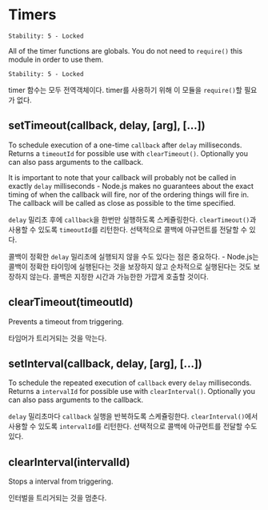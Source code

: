 # Timers

<!--english start-->

    Stability: 5 - Locked

All of the timer functions are globals.  You do not need to `require()`
this module in order to use them.

<!--english end-->

    Stability: 5 - Locked

timer 함수는 모두 전역객체이다. timer를 사용하기 위해 이 모듈을 `require()`할
필요가 없다.

## setTimeout(callback, delay, [arg], [...])

<!--english start-->

To schedule execution of a one-time `callback` after `delay` milliseconds. Returns a
`timeoutId` for possible use with `clearTimeout()`. Optionally you can
also pass arguments to the callback.

It is important to note that your callback will probably not be called in exactly
`delay` milliseconds - Node.js makes no guarantees about the exact timing of when
the callback will fire, nor of the ordering things will fire in. The callback will
be called as close as possible to the time specified.

<!--english end-->

`delay` 밀리초 후에 `callback`을 한번만 실행하도록 스케쥴링한다. `clearTimeout()`과 사용할 
수 있도록 `timeoutId`를 리턴한다. 선택적으로 콜백에 아규먼트를 전달할 수 있다.

콜백이 정확한 `delay` 밀리초에 실행되지 않을 수도 있다는 점은 중요하다. - Node.js는 콜백이
정확한 타이밍에 실행된다는 것을 보장하지 않고 순차적으로 실행된다는 것도 보장하지 않는다. 콜백은
지정한 시간과 가능한한 가깝게 호출할 것이다.

## clearTimeout(timeoutId)

<!--english start-->

Prevents a timeout from triggering.

<!--english end-->

타임머가 트리거되는 것을 막는다.

## setInterval(callback, delay, [arg], [...])

<!--english start-->

To schedule the repeated execution of `callback` every `delay` milliseconds.
Returns a `intervalId` for possible use with `clearInterval()`. Optionally
you can also pass arguments to the callback.

<!--english end-->

`delay` 밀리초마다 `callback` 실행을 반복하도록 스케쥴링한다. `clearInterval()`에서
사용할 수 있도록 `intervalId`를 리턴한다. 선택적으로 콜백에 아규먼트를 전달할 수도 있다.

## clearInterval(intervalId)

<!--english start-->

Stops a interval from triggering.

<!--english end-->

인터벌을 트리거되는 것을 멈춘다.
